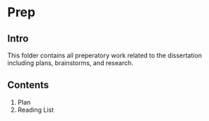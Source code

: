 # Prep 

## Intro

This folder contains all preperatory work related to the dissertation including plans, brainstorms, and research.

## Contents

1. Plan 
2. Reading List 

